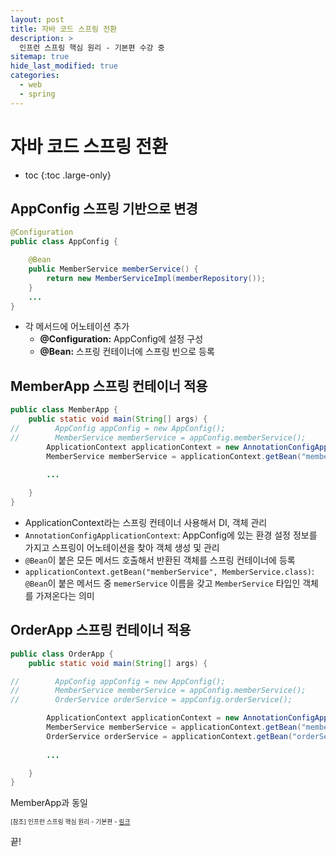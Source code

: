 ```yaml
---
layout: post
title: 자바 코드 스프링 전환
description: >
  인프런 스프링 핵심 원리 - 기본편 수강 중
sitemap: true
hide_last_modified: true
categories:
  - web
  - spring
---
```


# 자바 코드 스프링 전환

* toc
{:toc .large-only}

## AppConfig 스프링 기반으로 변경

```java
@Configuration
public class AppConfig {

    @Bean
    public MemberService memberService() {
        return new MemberServiceImpl(memberRepository());
    }
    ...
}
```
- 각 메서드에 어노테이션 추가
  - __@Configuration:__ AppConfig에 설정 구성
  - __@Bean:__ 스프링 컨테이너에 스프링 빈으로 등록

## MemberApp 스프링 컨테이너 적용

```java
public class MemberApp {
    public static void main(String[] args) {
//        AppConfig appConfig = new AppConfig();
//        MemberService memberService = appConfig.memberService();
        ApplicationContext applicationContext = new AnnotationConfigApplicationContext(AppConfig.class);
        MemberService memberService = applicationContext.getBean("memberService", MemberService.class);
        
        ...

    }
}
```
- ApplicationContext라는 스프링 컨테이너 사용해서 DI, 객체 관리
- `AnnotationConfigApplicationContext`: AppConfig에 있는 환경 설정 정보를 가지고 스프링이 어노테이션을 찾아 객체 생성 및 관리
- `@Bean`이 붙은 모든 메서드 호출해서 반환된 객체를 스프링 컨테이너에 등록
- `applicationContext.getBean("memberService", MemberService.class)`: `@Bean`이 붙은 메서드 중 `memerService` 이름을 갖고 `MemberService` 타입인 객체를 가져온다는 의미

## OrderApp 스프링 컨테이너 적용

```java
public class OrderApp {
    public static void main(String[] args) {

//        AppConfig appConfig = new AppConfig();
//        MemberService memberService = appConfig.memberService();
//        OrderService orderService = appConfig.orderService();

        ApplicationContext applicationContext = new AnnotationConfigApplicationContext(AppConfig.class);
        MemberService memberService = applicationContext.getBean("memberService", MemberService.class);
        OrderService orderService = applicationContext.getBean("orderService", OrderService.class);
 
        ...

    }
}
```
MemberApp과 동일


<span style="font-size:70%">[참조] 인프런 스프링 핵심 원리 - 기본편 - [링크](https://www.inflearn.com/course/%EC%8A%A4%ED%94%84%EB%A7%81-%ED%95%B5%EC%8B%AC-%EC%9B%90%EB%A6%AC-%EA%B8%B0%EB%B3%B8%ED%8E%B8)</span>

끝!
